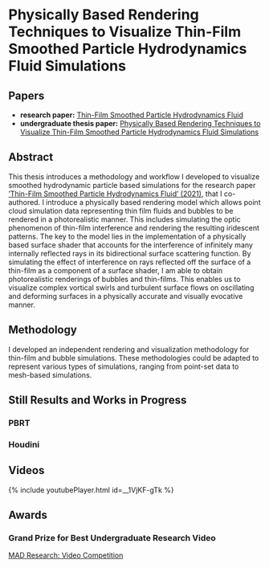 # Physically Based Rendering Techniques to Visualize Thin-Film Smoothed Particle Hydrodynamics Fluid Simulations

## Papers
- **research paper:** [Thin-Film Smoothed Particle Hydrodynamics Fluid](https://cs.dartmouth.edu/~bozhu/papers/sph_bubble.pdf)
- **undergraduate thesis paper:** [Physically Based Rendering Techniques to Visualize Thin-Film Smoothed Particle Hydrodynamics Fluid Simulations]()


## Abstract

This thesis introduces a methodology and workflow I developed to
visualize smoothed hydrodynamic particle based simulations for the
research paper [’Thin-Film Smoothed Particle Hydrodynamics Fluid’
(2021)](https://wang-mengdi.github.io/proj/thin-film-sph/), that I co-authored. I introduce a physically based rendering
model which allows point cloud simulation data representing thin film
fluids and bubbles to be rendered in a photorealistic manner. This includes simulating the optic phenomenon of thin-film interference and
rendering the resulting iridescent patterns. The key to the model lies
in the implementation of a physically based surface shader that accounts for the interference of infinitely many internally reflected rays
in its bidirectional surface scattering function. By simulating the effect of interference on rays reflected off the surface of a thin-film as a
component of a surface shader, I am able to obtain photorealistic renderings of bubbles and thin-films. This enables us to visualize complex
vortical swirls and turbulent surface flows on oscillating and deforming
surfaces in a physically accurate and visually evocative manner.

## Methodology
I developed an independent rendering and visualization methodology for thin-film and bubble simulations. These methodologies could be adapted to represent various types of simulations, ranging from point-set data to mesh-based simulations.

## Still Results and Works in Progress
### PBRT

### Houdini

## Videos
{% include youtubePlayer.html id=__1VjKF-gTk %}

## Awards

### Grand Prize for Best Undergraduate Research Video 
[MAD Research: Video Competition](https://students.dartmouth.edu/ugar/news-events/highlighting-undergraduate-research/mad-research-video-competition)

